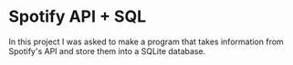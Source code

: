 # Spotify API + SQL
In this project I was asked to make a program that takes information from Spotify's API and store them into a SQLite database.
